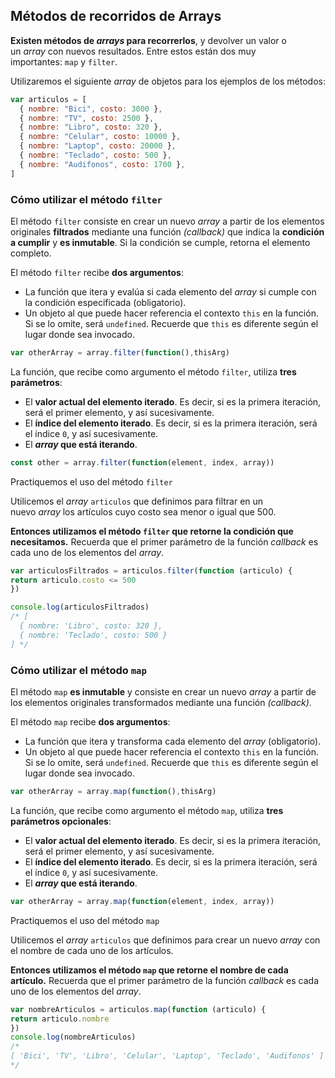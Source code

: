## **Métodos de recorridos de Arrays**

**Existen métodos de *arrays* para recorrerlos**, y devolver un valor o un *array* con nuevos resultados. Entre estos están dos muy importantes: `map` y `filter`.

Utilizaremos el siguiente *array* de objetos para los ejemplos de los métodos:

```jsx
var articulos = [
  { nombre: "Bici", costo: 3000 },
  { nombre: "TV", costo: 2500 },
  { nombre: "Libro", costo: 320 },
  { nombre: "Celular", costo: 10000 },
  { nombre: "Laptop", costo: 20000 },
  { nombre: "Teclado", costo: 500 },
  { nombre: "Audifonos", costo: 1700 },
]
```

### Cómo utilizar el método `filter`

El método `filter` consiste en crear un nuevo *array* a partir de los elementos originales **filtrados** mediante una función *(callback)* que indica la **condición a cumplir** y **es inmutable**. Si la condición se cumple, retorna el elemento completo.

El método `filter` recibe **dos argumentos**:

- La función que itera y evalúa si cada elemento del *array* si cumple con la condición especificada (obligatorio).
- Un objeto al que puede hacer referencia el contexto `this` en la función. Si se lo omite, será `undefined`. Recuerde que `this` es diferente según el lugar donde sea invocado.

```jsx
var otherArray = array.filter(function(),thisArg)
```

La función, que recibe como argumento el método `filter`, utiliza **tres parámetros**:

- El **valor actual del elemento iterado**. Es decir, si es la primera iteración, será el primer elemento, y así sucesivamente.
- El **índice del elemento iterado**. Es decir, si es la primera iteración, será el índice `0`, y así sucesivamente.
- El ***array* que está iterando**.

```jsx
const other = array.filter(function(element, index, array))
```

Practiquemos el uso del método `filter`

Utilicemos el *array* `articulos` que definimos para filtrar en un nuevo *array* los artículos cuyo costo sea menor o igual que 500.

**Entonces utilizamos el método `filter` que retorne la condición que necesitamos.** Recuerda que el primer parámetro de la función *callback* es cada uno de los elementos del *array*.

```jsx
var articulosFiltrados = articulos.filter(function (articulo) {
return articulo.costo <= 500
})

console.log(articulosFiltrados)
/* [
  { nombre: 'Libro', costo: 320 },
  { nombre: 'Teclado', costo: 500 }
] */
```

### Cómo utilizar el método `map`

El método `map` **es inmutable** y consiste en crear un nuevo *array* a partir de los elementos originales transformados mediante una función *(callback)*.

El método `map` recibe **dos argumentos**:

- La función que itera y transforma cada elemento del *array* (obligatorio).
- Un objeto al que puede hacer referencia el contexto `this` en la función. Si se lo omite, será `undefined`. Recuerde que `this` es diferente según el lugar donde sea invocado.

```jsx
var otherArray = array.map(function(),thisArg)
```

La función, que recibe como argumento el método `map`, utiliza **tres parámetros opcionales**:

- El **valor actual del elemento iterado**. Es decir, si es la primera iteración, será el primer elemento, y así sucesivamente.
- El **índice del elemento iterado**. Es decir, si es la primera iteración, será el índice `0`, y así sucesivamente.
- El ***array* que está iterando**.

```jsx
var otherArray = array.map(function(element, index, array))
```

Practiquemos el uso del método `map`

Utilicemos el *array* `articulos` que definimos para crear un nuevo *array* con el nombre de cada uno de los artículos.

**Entonces utilizamos el método `map` que retorne el nombre de cada artículo.** Recuerda que el primer parámetro de la función *callback* es cada uno de los elementos del *array*.

```jsx
var nombreArticulos = articulos.map(function (articulo) {
return articulo.nombre
})
console.log(nombreArticulos)
/*
[ 'Bici', 'TV', 'Libro', 'Celular', 'Laptop', 'Teclado', 'Audifonos' ]
*/
```